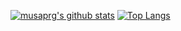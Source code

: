 [![musaprg's github stats](https://github-readme-stats.vercel.app/api?username=musaprg&show_icons=true)](https://github.com/anuraghazra/github-readme-stats)
[![Top Langs](https://github-readme-stats.vercel.app/api/top-langs/?username=musaprg&layout=compact)](https://github.com/anuraghazra/github-readme-stats)

